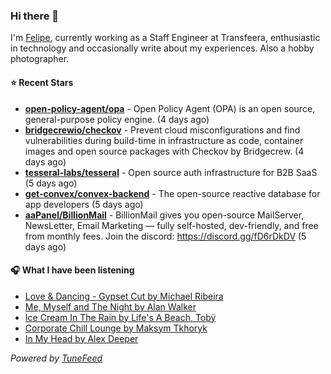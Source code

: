 ### Hi there 👋

I'm [Felipe](https://felipevm.com), currently working as a Staff Engineer at Transfeera, enthusiastic in technology and occasionally write about my experiences. Also a hobby photographer.

#### ⭐ Recent Stars
- **[open-policy-agent/opa](https://github.com/open-policy-agent/opa)** - Open Policy Agent (OPA) is an open source, general-purpose policy engine. (4 days ago)
- **[bridgecrewio/checkov](https://github.com/bridgecrewio/checkov)** - Prevent cloud misconfigurations and find vulnerabilities during build-time in infrastructure as code, container images and open source packages with Checkov by Bridgecrew. (4 days ago)
- **[tesseral-labs/tesseral](https://github.com/tesseral-labs/tesseral)** - Open source auth infrastructure for B2B SaaS (5 days ago)
- **[get-convex/convex-backend](https://github.com/get-convex/convex-backend)** - The open-source reactive database for app developers (5 days ago)
- **[aaPanel/BillionMail](https://github.com/aaPanel/BillionMail)** - BillionMail gives you open-source MailServer, NewsLetter,  Email Marketing — fully self-hosted, dev-friendly, and free from monthly fees. Join the discord: https://discord.gg/fD6rDkDV (5 days ago)

#### 🎧 What I have been listening
- [Love &amp; Dancing - Gypset Cut by Michael Ribeira](https://open.spotify.com/track/1649C0UVZ9k7ZJG08lGIDo)
- [Me, Myself and The Night by Alan Walker](https://open.spotify.com/track/7mKy65CyVCmawYMw3JJGPQ)
- [Ice Cream In The Rain by Life&#39;s A Beach, Tobÿ](https://open.spotify.com/track/5lmecvaQ9ess1vVPzf2kC1)
- [Corporate Chill Lounge by Maksym Tkhoryk](https://open.spotify.com/track/5I30HN0ug3LFKpPfRIc6P2)
- [In My Head by Alex Deeper](https://open.spotify.com/track/6iTNRpcthPQ5JQZBH0yXPb)

_Powered by [TuneFeed](https://tunefeed.app?ref=github.com)_
